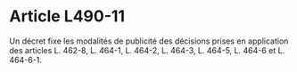 # Article L490-11

Un décret fixe les modalités de publicité des décisions prises en application des articles L. 462-8, L. 464-1, L. 464-2, L. 464-3, L. 464-5, L. 464-6 et L. 464-6-1.
